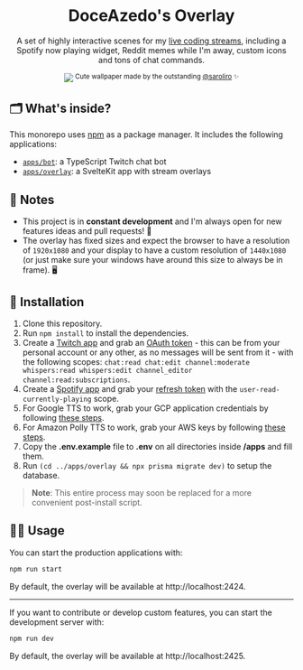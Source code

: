 <h1 align="center">DoceAzedo's Overlay</h1>

<p align="center">
  A set of highly interactive scenes for my <a href="https://twitch.tv/doceazedo911">live coding streams</a>, including a Spotify now playing widget, Reddit memes while I'm away, custom icons and tons of chat commands.
</p>

<p align="center">
  <img src="./apps/overlay/static/assets/img/screenshot.gif" />
  <sup>Cute wallpaper made by the outstanding <a href="https://twitter.com/saroliro/status/1417469066604859393">@saroliro</a> ✨</sup>
</p>

## 🗂 What's inside?

This monorepo uses [npm](https://www.npmjs.com/) as a package manager. It includes the following applications:

- [`apps/bot`](./apps/bot): a TypeScript Twitch chat bot
- [`apps/overlay`](./apps/overlay): a SvelteKit app with stream overlays

## 📝 Notes

- This project is in **constant development** and I'm always open for new features ideas and pull requests! 🥳
- The overlay has fixed sizes and expect the browser to have a resolution of `1920x1080` and your display to have a custom resolution of `1440x1080` (or just make sure your windows have around this size to always be in frame). 🖥

## 🧰 Installation

1. Clone this repository.
2. Run `npm install` to install the dependencies.
3. Create a [Twitch app](https://dev.twitch.tv/docs/authentication/register-app) and grab an [OAuth token](https://twitchapps.com/tokengen) - this can be from your personal account or any other, as no messages will be sent from it - with the following scopes: `chat:read chat:edit channel:moderate whispers:read whispers:edit channel_editor channel:read:subscriptions`.
4. Create a [Spotify app](https://developer.spotify.com/dashboard/login) and grab your [refresh token](https://benwiz.com/blog/create-spotify-refresh-token) with the `user-read-currently-playing` scope.
5. For Google TTS to work, grab your GCP application credentials by following [these steps](https://www.npmjs.com/package/@google-cloud/text-to-speech#before-you-begin).
6. For Amazon Polly TTS to work, grab your AWS keys by following [these steps](https://docs.aws.amazon.com/polly/latest/dg/setting-up.html).
7. Copy the **.env.example** file to **.env** on all directories inside **/apps** and fill them.
8. Run `(cd ../apps/overlay && npx prisma migrate dev)` to setup the database.

> **Note**: This entire process may soon be replaced for a more convenient post-install script.

## 🤹‍♂️ Usage

You can start the production applications with:

```bash
npm run start
```

By default, the overlay will be available at http://localhost:2424.

---

If you want to contribute or develop custom features, you can start the development server with:

```bash
npm run dev
```

By default, the overlay will be available at http://localhost:2425.
